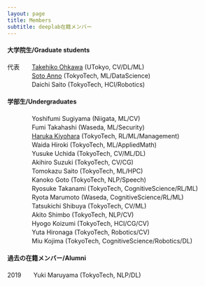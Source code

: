 ```yaml
---
layout: page
title: Members
subtitle: deeplab在籍メンバー
---
```


#### 大学院生/Graduate students
代表　　[Takehiko Ohkawa](https://tkhkaeio.github.io/) (UTokyo, CV/DL/ML) \
　　　　[Soto Anno](https://s0t00524.github.io/s0t00524/) (TokyoTech, ML/DataScience) \
　　　　Daichi Saito (TokyoTech, HCI/Robotics)

#### 学部生/Undergraduates
　　　　Yoshifumi Sugiyama (Niigata, ML/CV) \
　　　　Fumi Takahashi (Waseda, ML/Security) \
　　　　[Haruka Kiyohara](https://sites.google.com/view/harukakiyohara) (TokyoTech, RL/ML/Management) \
　　　　Waida Hiroki (TokyoTech, ML/AppliedMath) \
　　　　Yusuke Uchida (TokyoTech, CV/ML/DL) \
　　　　Akihiro Suzuki (TokyoTech, CV/CG) \
　　　　Tomokazu Saito (TokyoTech, ML/HPC) \
　　　　Kanoko Goto (TokyoTech, NLP/Speech) \
　　　　Ryosuke Takanami (TokyoTech, CognitiveScience/RL/ML) \
　　　　Ryota Marumoto (Waseda, CognitiveScience/RL/ML) \
　　　　Tatsukichi Shibuya (TokyoTech, CV/ML) \
　　　　Akito Shimbo (TokyoTech, NLP/CV) \
　　　　Hyogo Koizumi (TokyoTech, HCI/CG/CV) \
　　　　Yuta Hironaga (TokyoTech, Robotics/CV) \
　　　　Miu Kojima (TokyoTech, CognitiveScience/Robotics/DL)
　　　　

#### 過去の在籍メンバー/Alumni
2019　　Yuki Maruyama (TokyoTech, NLP/DL)

